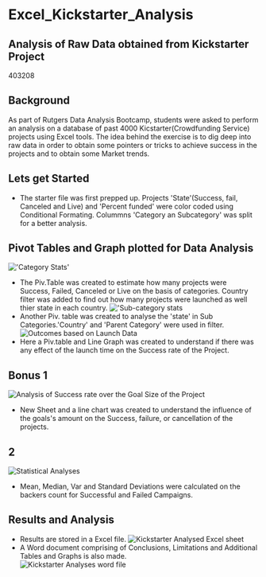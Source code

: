 # Excel_Kickstarter_Analysis
## Analysis of Raw Data obtained from Kickstarter Project
403208
## Background
As part of Rutgers Data Analysis Bootcamp, students were asked to perform an analysis on a database of past 4000 Kicstarter(Crowdfunding Service) projects using Excel tools. The idea behind the exercise is to dig deep into raw data in order to obtain some pointers or tricks to achieve success in the projects and to obtain some Market trends.

## Lets get Started
* The starter file was first prepped up. Projects 'State'(Success, fail, Canceled and Live)  and 'Percent funded' were color coded using Conditional Formating. Colummns 'Category an Subcategory' was split for a better analysis.
## Pivot Tables and Graph plotted for Data Analysis
!['Category Stats'](link) 
* The Piv.Table was created to estimate how many projects were Success, Failed, Canceled or Live on the basis of categories. Country filter was added to find out how many projects were launched as well thier state in each country.
 !['Sub-category stats](link)
 * Another Piv. table was created to analyse the 'state' in Sub Categories.'Country' and 'Parent Category' were used in filter.
 ![Outcomes based on Launch Data](link)
* Here a Piv.table and Line Graph was created to understand if there was any effect of the launch time on the Success rate of the Project.
## Bonus 1
![Analysis of Success rate over the Goal Size of the Project](link)
* New Sheet and a line chart was created to understand the influence of the goals's amount on the Success, failure, or cancellation of the projects.
## 2
![Statistical Analyses ](link)
* Mean, Median, Var and Standard Deviations were calculated on the backers count for Successful and Failed Campaigns.

## Results and Analysis
* Results are stored in a Excel file.
![Kickstarter Analysed Excel sheet](Link)
* A Word document comprising of Conclusions, Limitations and Additional Tables and Graphs is also made.  
![Kickstarter Analyses word file](Link)



